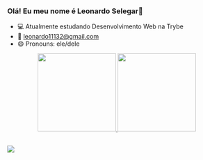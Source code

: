 ### Olá! Eu meu nome é Leonardo Selegar👋

 - 💻 Atualmente estudando Desenvolvimento Web na Trybe
 - 📧 leonardo11132@gmail.com
 - 😄 Pronouns: ele/dele
 
<div align="center">
  <a href="https://github.com/leonardo111321">
  <img height="180em" src="https://github-readme-stats.vercel.app/api?username=leonardo111321&show_icons=true&theme=radical&include_all_commits=true&count_private=true"/>
  <img height="180em" src="https://github-readme-stats.vercel.app/api/top-langs/?username=leonardo111321&layout=compact&langs_count=7&theme=radical"/>
</div>
  
  ##
 
<div> 
  <a href="https://www.linkedin.com/in/leonardo-selegar" target="_blank"><img src="https://img.shields.io/badge/-LinkedIn-%230077B5?style=for-the-badge&logo=linkedin&logoColor=white" target="_blank"></a> 
</div>
